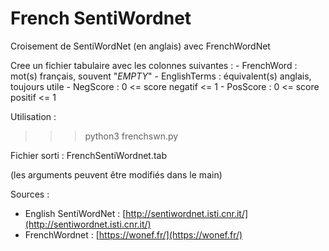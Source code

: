 # French SentiWordnet

Croisement de SentiWordNet (en anglais) avec FrenchWordNet

Cree un fichier tabulaire avec les colonnes suivantes :
	- FrenchWord : mot(s) français, souvent "_EMPTY_"
	- EnglishTerms : équivalent(s) anglais, toujours utile
	- NegScore : 0 <= score negatif <= 1
	- PosScore : 0 <= score positif <= 1

Utilisation : 
>>> python3 frenchswn.py

Fichier sorti :
FrenchSentiWordnet.tab

(les arguments peuvent être modifiés dans le main)

Sources : 
- English SentiWordNet : [http://sentiwordnet.isti.cnr.it/](http://sentiwordnet.isti.cnr.it/)
- FrenchWordnet : [https://wonef.fr/](https://wonef.fr/)

